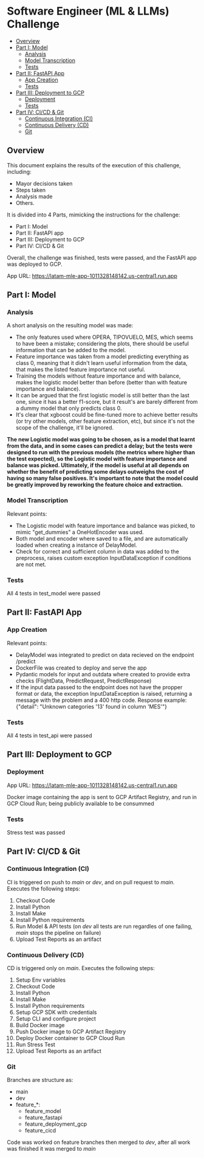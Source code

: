 # Software Engineer (ML & LLMs) Challenge

- [Overview](#overview)
- [Part I: Model](#part-i-model)
    - [Analysis](#analysis)
    - [Model Transcription](#model-transcription)
    - [Tests](#tests)
- [Part II: FastAPI App](#part-ii-fastapi-app)
    - [App Creation](#app-creation)
    - [Tests](#tests)
- [Part III: Deployment to GCP](#part-iii-deployment-to-gcp)
    - [Deployment](#deployment)
    - [Tests](#tests)
- [Part IV: CI/CD & Git](#part-iv-cicd--git)
    - [Continuous Integration (CI)](#continuous-integration-ci)
    - [Continuous Delivery (CD)](#continuous-delivery-cd)
    - [Git](#git)

## Overview

This document explains the results of the execution of this challenge, including: 
- Mayor decisions taken
- Steps taken
- Analysis made
- Others.

It is divided into 4 Parts, mimicking the instructions for the challenge:
- Part I: Model
- Part II: FastAPI app
- Part III: Deployment to GCP
- Part IV: CI/CD & Git

Overall, the challenge was finished, tests were passed, and the FastAPI app was deployed to GCP.

App URL: https://latam-mle-app-1011328148142.us-central1.run.app

## Part I: Model

### Analysis

A short analysis on the resulting model was made:

- The only features used where OPERA, TIPOVUELO, MES, which seems to have been a mistake; considering the plots, there should be useful information that can be added to the model.
- Feature importance was taken from a model predicting everything as class 0, meaning that it didn't learn useful information from the data, that makes the listed feature importance not useful.
- Training the models without feature importance and with balance, makes the logistic model better than before (better than with feature importance and balance).
- It can be argued that the first logistic model is still better than the last one, since it has a better f1-score, but it result's are barely different from a dummy model that only predicts class 0.
- It's clear that xgboost could be fine-tuned more to achieve better results (or try other models, other feature extraction, etc), but since it's not the scope of the challenge, it'll be ignored.

**The new Logistic model was going to be chosen, as is a model that learnt from the data, and in some cases can predict a delay; but the tests were designed to run with the previous models (the metrics where higher than the test expected), so the Logistic model with feature importance and balance was picked. Ultimately, if the model is useful at all depends on whether the benefit of predicting some delays outweighs the cost of having so many false positives. It's important to note that the model could be greatly improved by reworking the feature choice and extraction.**

### Model Transcription

Relevant points: 
- The Logistic model with feature importance and balance was picked, to mimic "get_dummies" a OneHotEncoder was used.
- Both model and encoder where saved to a file, and are automatically loaded when creating a instance of DelayModel.
- Check for correct and sufficient column in data was added to the preprocess, raises custom exception InputDataException if conditions are not met.

### Tests

All 4 tests in test_model were passed

## Part II: FastAPI App

### App Creation

Relevant points:
- DelayModel was integrated to predict on data recieved on the endpoint /predict
- DockerFile was created to deploy and serve the app 
- Pydantic models for input and outdata where created to provide extra checks (FlightData, PredictRequest, PredictResponse)
- If the input data passed to the endpoint does not have the propper format or data, the exception InputDataException is raised, returning a message with the problem and a 400 http code.
Response example: {"detail": "Unknown categories '13' found in column 'MES'"}

### Tests

All 4 tests in test_api were passed

## Part III: Deployment to GCP

### Deployment
App URL: https://latam-mle-app-1011328148142.us-central1.run.app

Docker image containing the app is sent to GCP Artifact Registry, and run in GCP Cloud Run; being publicly available to be consummed

### Tests

Stress test was passed

## Part IV: CI/CD & Git

### Continuous Integration (CI)

CI is triggered on push to _main_ or _dev_, and on pull request to _main_. Executes the following steps:
1. Checkout Code
2. Install Python
3. Install Make
4. Install Python requirements
5. Run Model & API tests (on _dev_ all tests are run regardles of one failing, _main_ stops the pipeline on failure)
6. Upload Test Reports as an artifact

### Continuous Delivery (CD)

CD is triggered only on _main_. Executes the following steps:
1. Setup Env variables
2. Checkout Code
3. Install Python
4. Install Make
5. Install Python requirements
6. Setup GCP SDK with credentials
7. Setup CLI and configure project
8. Build Docker image
9. Push Docker image to GCP Artifact Registry
10. Deploy Docker container to GCP Cloud Run
11. Run Stress Test
12. Upload Test Reports as an artifact

### Git

Branches are structure as:
- main
- dev
- feature_*:
    - feature_model
    - feature_fastapi
    - feature_deployment_gcp
    - feature_cicd

Code was worked on feature branches then merged to _dev_, after all work was finished it was merged to _main_ 